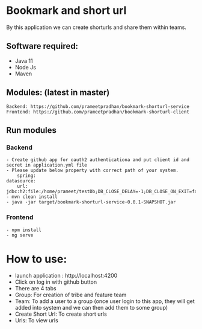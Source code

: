 # Bookmark and short url

By this application we can create shorturls and share them within teams.

## Software required:
  - Java 11
  - Node Js
  - Maven

## Modules: (latest in master)
    Backend: https://github.com/prameetpradhan/bookmark-shorturl-service
    Frontend: https://github.com/prameetpradhan/bookmark-shorturl-client
    
## Run modules
### Backend
    - Create github app for oauth2 authenticationa and put client id and secret in application.yml file
    - Please update below property with correct path of your system.
        spring:
    datasource:
        url: jdbc:h2:file:/home/prameet/testDb;DB_CLOSE_DELAY=-1;DB_CLOSE_ON_EXIT=false
    - mvn clean install
    - java -jar target/bookmark-shorturl-service-0.0.1-SNAPSHOT.jar
    
### Frontend
    - npm install
    - ng serve
    
# How to use:
- launch application : http://localhost:4200
- Click on log in with github button
- There are 4 tabs
- Group: For creation of tribe and feature team
- Team: To add a user to a group (once user login to this app, they will get added into system and we can then add them to some group)
- Create Short Url: To create short urls
- Urls: To view urls
